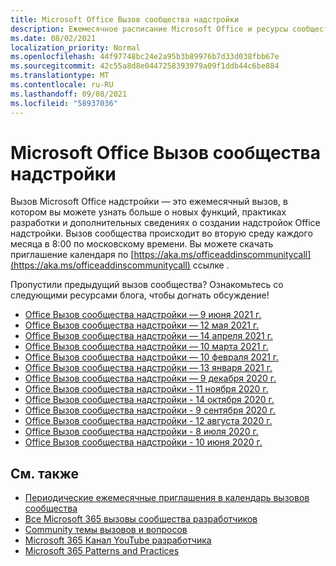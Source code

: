 ```yaml
---
title: Microsoft Office Вызов сообщества надстройки
description: Ежемесячное расписание Microsoft Office и ресурсы сообщества надстройки.
ms.date: 08/02/2021
localization_priority: Normal
ms.openlocfilehash: 44f97748bc24e2a95b3b89976b7d33d038fbb67e
ms.sourcegitcommit: 42c55a8d8e0447258393979a09f1ddb44c6be884
ms.translationtype: MT
ms.contentlocale: ru-RU
ms.lasthandoff: 09/08/2021
ms.locfileid: "58937036"
---
```

# <a name="microsoft-office-add-ins-community-call"></a>Microsoft Office Вызов сообщества надстройки

Вызов Microsoft Office надстройки — это ежемесячный вызов, в котором вы можете узнать больше о новых функций, практиках разработки и дополнительных сведениях о создании надстройок Office надстройки. Вызов сообщества происходит во вторую среду каждого месяца в 8:00 по московскому времени. Вы можете скачать приглашение календаря по [https://aka.ms/officeaddinscommunitycall](https://aka.ms/officeaddinscommunitycall) ссылке .

Пропустили предыдущий вызов сообщества? Ознакомьтесь со следующими ресурсами блога, чтобы догнать обсуждение!

- [Office Вызов сообщества надстройки — 9 июня 2021 г.](https://techcommunity.microsoft.com/t5/microsoft-365-pnp-blog/office-add-ins-community-call-june-2021/ba-p/2446156)
- [Office Вызов сообщества надстройки — 12 мая 2021 г.](https://techcommunity.microsoft.com/t5/microsoft-365-pnp-blog/office-add-ins-community-call-may-2021/ba-p/2369804)
- [Office Вызов сообщества надстройки — 14 апреля 2021 г.](https://techcommunity.microsoft.com/t5/microsoft-365-pnp-blog/office-add-ins-community-call-april-14-2021/ba-p/2318886)
- [Office Вызов сообщества надстройки — 10 марта 2021 г.](https://techcommunity.microsoft.com/t5/microsoft-365-pnp-blog/office-add-ins-community-call-march-10-2021/ba-p/2205369)
- [Office Вызов сообщества надстройки — 10 февраля 2021 г.](https://developer.microsoft.com/office/blogs/office-add-ins-community-call-february-10-2021/)
- [Office Вызов сообщества надстройки — 13 января 2021 г.](https://developer.microsoft.com/office/blogs/office-add-ins-community-call-january-13-2021%e2%80%af/)
- [Office Вызов сообщества надстройки — 9 декабря 2020 г.](https://developer.microsoft.com/microsoft-365/blogs/office-add-ins-community-call-december-9-2020/)
- [Office Вызов сообщества надстройки - 11 ноября 2020 г.](https://developer.microsoft.com/office/blogs/office-add-ins-community-call-november-11-2020/)
- [Office Вызов сообщества надстройки - 14 октября 2020 г.](https://developer.microsoft.com/office/blogs/office-add-ins-community-call-october-14-2020%E2%80%AF/)
- [Office Вызов сообщества надстройки - 9 сентября 2020 г.](https://developer.microsoft.com/office/blogs/office-add-ins-community-call-september-9-2020/)
- [Office Вызов сообщества надстройки - 12 августа 2020 г.](https://developer.microsoft.com/office/blogs/office-add-ins-community-call-august-12-2020%E2%80%AF/)
- [Office Вызов сообщества надстройки - 8 июля 2020 г.](https://developer.microsoft.com/office/blogs/office-add-ins-community-call-july-8-2020/)
- [Office Вызов сообщества надстройки - 10 июня 2020 г.](https://developer.microsoft.com/office/blogs/office-add-ins-community-call-june-10-2020/)

## <a name="see-also"></a>См. также

- [Периодические ежемесячные приглашения в календарь вызовов сообщества](https://aka.ms/officeaddinscommunitycall)
- [Все Microsoft 365 вызовы сообщества разработчиков](https://aka.ms/M365DevCalls)
- [Community темы вызовов и вопросов](https://aka.ms/officeaddinsform)
- [Microsoft 365 Канал YouTube разработчика](https://aka.ms/OfficeDevYouTube)
- [Microsoft 365 Patterns and Practices](https://aka.ms/M365PnP)
